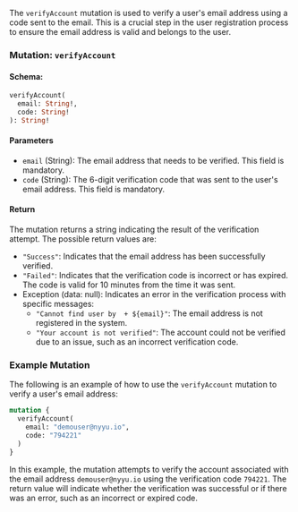 The `verifyAccount` mutation is used to verify a user's email address using a code sent to the email. This is a crucial step in the user registration process to ensure the email address is valid and belongs to the user.

### Mutation: `verifyAccount`

#### Schema:
```graphql
verifyAccount(
  email: String!,
  code: String!
): String!
```

#### Parameters

- `email` (String): The email address that needs to be verified. This field is mandatory.
- `code` (String): The 6-digit verification code that was sent to the user's email address. This field is mandatory.

#### Return

The mutation returns a string indicating the result of the verification attempt. The possible return values are:

- `"Success"`: Indicates that the email address has been successfully verified.
- `"Failed"`: Indicates that the verification code is incorrect or has expired. The code is valid for 10 minutes from the time it was sent.
- Exception (data: null): Indicates an error in the verification process with specific messages:
  - `"Cannot find user by  + ${email}"`: The email address is not registered in the system.
  - `"Your account is not verified"`: The account could not be verified due to an issue, such as an incorrect verification code.

### Example Mutation

The following is an example of how to use the `verifyAccount` mutation to verify a user's email address:

```graphql
mutation {
  verifyAccount(
    email: "demouser@nyyu.io",
    code: "794221"
  )
}
```

In this example, the mutation attempts to verify the account associated with the email address `demouser@nyyu.io` using the verification code `794221`. The return value will indicate whether the verification was successful or if there was an error, such as an incorrect or expired code.